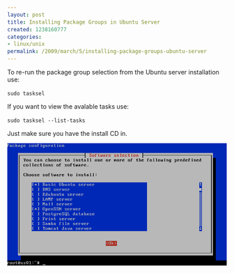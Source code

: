 ```yaml
---
layout: post
title: Installing Package Groups in Ubuntu Server
created: 1238160777
categories:
- linux/unix
permalink: /2009/march/5/installing-package-groups-ubuntu-server
---
```

To re-run the package group selection from the Ubuntu server installation use:

`sudo tasksel`

If you want to view the avalable tasks use:

`sudo tasksel --list-tasks`

Just make sure you have the install CD in.

<img alt="Package Groups" src="/images/ui.gif" />
